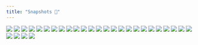 ```yaml
---
title: "Snapshots 📸"
---
```

![](/photos/1.jpg)
![](/photos/10.png)
![](/photos/2.png)
![](/photos/3.jpeg)
![](/photos/9.png)
![](/photos/7.jpeg)
![](/photos/6.jpg)
![](/photos/13.jpeg)
![](/photos/8.jpg)
![](/photos/22.jpeg)
![](/photos/27.jpeg)
![](/photos/20.jpeg)
![](/photos/4.jpeg)
![](/photos/12.jpg)
![](/photos/14.jpeg)
![](/photos/23.jpg)
![](/photos/16.jpeg)
![](/photos/17.jpeg)
![](/photos/25.jpeg)
![](/photos/11.jpg)
![](/photos/5.jpeg)
![](/photos/24.jpeg)
![](/photos/18.jpeg)
![](/photos/19.jpeg)
![](/photos/26.jpeg)
![](/photos/29.jpeg)
![](/photos/15.jpeg)
![](/photos/21.jpeg)
![](/photos/28.jpeg)

